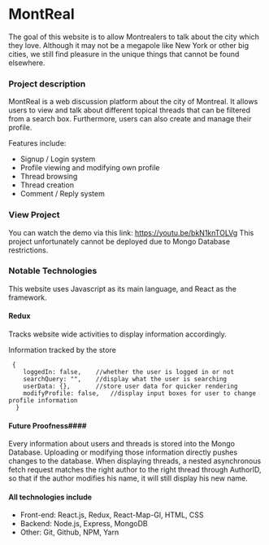 # MontReal #
The goal of this website is to allow Montrealers to talk about the city which they love. 
Although it may not be a megapole like New York or other big cities, we still find pleasure in the unique things that cannot be found elsewhere.

### Project description ###
MontReal is a web discussion platform about the city of Montreal. It allows users to view and talk about different topical threads that can  be filtered from a search box. Furthermore, users can also create and manage their profile.

Features include:
  - Signup / Login system
  - Profile viewing and modifying own profile
  - Thread browsing
  - Thread creation
  - Comment / Reply system
  
### View Project ###
You can watch the demo via this link: https://youtu.be/bkN1knTOLVg
This project unfortunately cannot be deployed due to Mongo Database restrictions.

### Notable Technologies ###
This website uses Javascript as its main language, and React as the framework. 

#### Redux ####
Tracks website wide activities to display information accordingly.

Information tracked by the store
```
 {
    loggedIn: false,    //whether the user is logged in or not
    searchQuery: "",    //display what the user is searching
    userData: {},       //store user data for quicker rendering
    modifyProfile: false,   //display input boxes for user to change profile information
  }
```

#### Future Proofness####
Every information about users and threads is stored into the Mongo Database. Uploading or modifying those information directly pushes changes to the database. When displaying threads, a nested asynchronous fetch request matches the right author to the right thread through AuthorID, so that if the author modifies his name, it will still display his new name.

#### All technologies include ####
  - Front-end: React.js, Redux, React-Map-Gl, HTML, CSS
  - Backend: Node.js, Express, MongoDB
  - Other: Git, Github, NPM, Yarn


